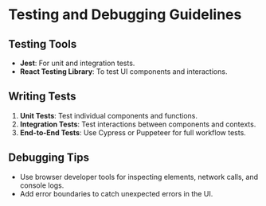# Testing and Debugging Guidelines

## Testing Tools
- **Jest**: For unit and integration tests.
- **React Testing Library**: To test UI components and interactions.

## Writing Tests
1. **Unit Tests**: Test individual components and functions.
2. **Integration Tests**: Test interactions between components and contexts.
3. **End-to-End Tests**: Use Cypress or Puppeteer for full workflow tests.

## Debugging Tips
- Use browser developer tools for inspecting elements, network calls, and console logs.
- Add error boundaries to catch unexpected errors in the UI.
